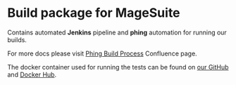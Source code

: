 # Build package for MageSuite

Contains automated **Jenkins** pipeline and **phing** automation 
for running our builds.

For more docs please visit [Phing Build Process](https://jira.pluswerk.ag/wiki/pages/viewpage.action?pageId=7078495) Confluence page.

The docker container used for running the tests can be found
on [our GitHub](https://github.com/magesuite/docker-run-magento-tests)
and [Docker Hub](https://hub.docker.com/r/magesuite/run-tests).